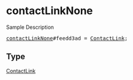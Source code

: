 # contactLinkNone

Sample Description

<pre>
<a href="../constructor/contactLinkNone.md">contactLinkNone</a>#feedd3ad = <a href="../type/ContactLink.md">ContactLink</a>;
</pre>

## Type

<a href="../type/ContactLink.md">ContactLink</a>
